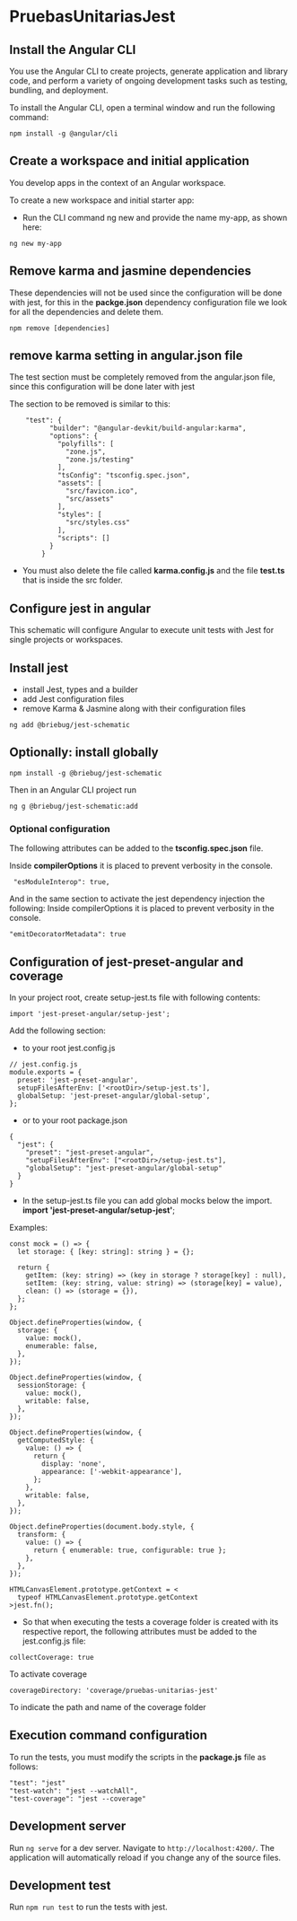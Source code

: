# PruebasUnitariasJest

## Install the Angular CLI

You use the Angular CLI to create projects, generate application and library code, and perform a variety of ongoing development tasks such as testing, bundling, and deployment.

To install the Angular CLI, open a terminal window and run the following command:

```
npm install -g @angular/cli
```

## Create a workspace and initial application

You develop apps in the context of an Angular workspace.

To create a new workspace and initial starter app:

- Run the CLI command ng new and provide the name my-app, as shown here:

```
ng new my-app
```

## Remove karma and jasmine dependencies

These dependencies will not be used since the configuration will be done with jest, for this in the **packge.json** dependency configuration file we look for all the dependencies and delete them.

```
npm remove [dependencies]
```

## remove karma setting in **angular.json** file

The test section must be completely removed from the angular.json file, since this configuration will be done later with jest

The section to be removed is similar to this:

```
    "test": {
          "builder": "@angular-devkit/build-angular:karma",
          "options": {
            "polyfills": [
              "zone.js",
              "zone.js/testing"
            ],
            "tsConfig": "tsconfig.spec.json",
            "assets": [
              "src/favicon.ico",
              "src/assets"
            ],
            "styles": [
              "src/styles.css"
            ],
            "scripts": []
          }
        }

```

- You must also delete the file called **karma.config.js** and the file **test.ts** that is inside the src folder.

## Configure jest in angular

This schematic will configure Angular to execute unit tests with Jest for single projects or workspaces.

## Install jest

- install Jest, types and a builder
- add Jest configuration files
- remove Karma & Jasmine along with their configuration files

```
ng add @briebug/jest-schematic
```

## Optionally: install globally

```
npm install -g @briebug/jest-schematic
```

Then in an Angular CLI project run

```
ng g @briebug/jest-schematic:add
```

### Optional configuration

The following attributes can be added to the **tsconfig.spec.json** file.

Inside **compilerOptions** it is placed to prevent verbosity in the console.

```
 "esModuleInterop": true,
```

And in the same section to activate the jest dependency injection the following:
Inside compilerOptions it is placed to prevent verbosity in the console.

```
"emitDecoratorMetadata": true
```

## Configuration of jest-preset-angular and coverage

In your project root, create setup-jest.ts file with following contents:

```
import 'jest-preset-angular/setup-jest';
```

Add the following section:

- to your root jest.config.js

```
// jest.config.js
module.exports = {
  preset: 'jest-preset-angular',
  setupFilesAfterEnv: ['<rootDir>/setup-jest.ts'],
  globalSetup: 'jest-preset-angular/global-setup',
};
```

- or to your root package.json

```
{
  "jest": {
    "preset": "jest-preset-angular",
    "setupFilesAfterEnv": ["<rootDir>/setup-jest.ts"],
    "globalSetup": "jest-preset-angular/global-setup"
  }
}
```

- In the setup-jest.ts file you can add global mocks below the import.
  **import 'jest-preset-angular/setup-jest'**;

Examples:

```
const mock = () => {
  let storage: { [key: string]: string } = {};

  return {
    getItem: (key: string) => (key in storage ? storage[key] : null),
    setItem: (key: string, value: string) => (storage[key] = value),
    clean: () => (storage = {}),
  };
};

Object.defineProperties(window, {
  storage: {
    value: mock(),
    enumerable: false,
  },
});

Object.defineProperties(window, {
  sessionStorage: {
    value: mock(),
    writable: false,
  },
});

Object.defineProperties(window, {
  getComputedStyle: {
    value: () => {
      return {
        display: 'none',
        appearance: ['-webkit-appearance'],
      };
    },
    writable: false,
  },
});

Object.defineProperties(document.body.style, {
  transform: {
    value: () => {
      return { enumerable: true, configurable: true };
    },
  },
});

HTMLCanvasElement.prototype.getContext = <
  typeof HTMLCanvasElement.prototype.getContext
>jest.fn();

```

- So that when executing the tests a coverage folder is created with its respective report, the following attributes must be added to the jest.config.js file:

```
collectCoverage: true
```

To activate coverage

```
coverageDirectory: 'coverage/pruebas-unitarias-jest'
```

To indicate the path and name of the coverage folder

## Execution command configuration

To run the tests, you must modify the scripts in the **package.js** file as follows:

```
"test": "jest"
"test-watch": "jest --watchAll",
"test-coverage": "jest --coverage"
```

## Development server

Run `ng serve` for a dev server. Navigate to `http://localhost:4200/`. The application will automatically reload if you change any of the source files.

## Development test

Run `npm run test` to run the tests with jest.
